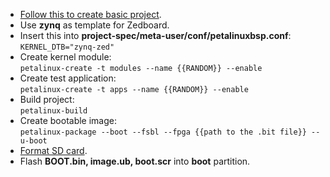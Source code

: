 * [Follow this to create basic project](https://github.com/analogdevicesinc/meta-adi/blob/master/meta-adi-xilinx/README.md). 
* Use **zynq** as template for Zedboard.
* Insert this into **project-spec/meta-user/conf/petalinuxbsp.conf**:  
    `KERNEL_DTB="zynq-zed"`
* Create kernel module:  
    `petalinux-create -t modules --name {{RANDOM}} --enable`
* Create test application:  
    `petalinux-create -t apps --name {{RANDOM}} --enable`
* Build project:  
    `petalinux-build`
* Create bootable image:  
    `petalinux-package --boot --fsbl --fpga {{path to the .bit file}} --u-boot`
* [Format SD card](https://xilinx-wiki.atlassian.net/wiki/spaces/A/pages/18841655/Prepare+Boot+Medium).  
* Flash **BOOT.bin, image.ub, boot.scr** into **boot** partition.
